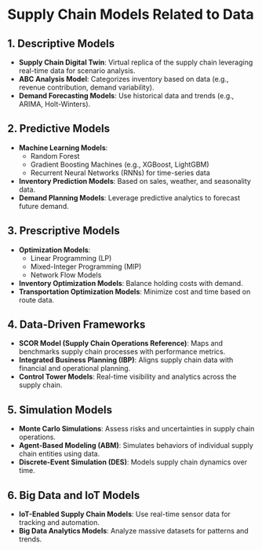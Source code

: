 # Supply Chain Models Related to Data

## 1. Descriptive Models
- **Supply Chain Digital Twin**: Virtual replica of the supply chain leveraging real-time data for scenario analysis.
- **ABC Analysis Model**: Categorizes inventory based on data (e.g., revenue contribution, demand variability).
- **Demand Forecasting Models**: Use historical data and trends (e.g., ARIMA, Holt-Winters).

## 2. Predictive Models
- **Machine Learning Models**:
  - Random Forest
  - Gradient Boosting Machines (e.g., XGBoost, LightGBM)
  - Recurrent Neural Networks (RNNs) for time-series data
- **Inventory Prediction Models**: Based on sales, weather, and seasonality data.
- **Demand Planning Models**: Leverage predictive analytics to forecast future demand.

## 3. Prescriptive Models
- **Optimization Models**:
  - Linear Programming (LP)
  - Mixed-Integer Programming (MIP)
  - Network Flow Models
- **Inventory Optimization Models**: Balance holding costs with demand.
- **Transportation Optimization Models**: Minimize cost and time based on route data.

## 4. Data-Driven Frameworks
- **SCOR Model (Supply Chain Operations Reference)**: Maps and benchmarks supply chain processes with performance metrics.
- **Integrated Business Planning (IBP)**: Aligns supply chain data with financial and operational planning.
- **Control Tower Models**: Real-time visibility and analytics across the supply chain.

## 5. Simulation Models
- **Monte Carlo Simulations**: Assess risks and uncertainties in supply chain operations.
- **Agent-Based Modeling (ABM)**: Simulates behaviors of individual supply chain entities using data.
- **Discrete-Event Simulation (DES)**: Models supply chain dynamics over time.

## 6. Big Data and IoT Models
- **IoT-Enabled Supply Chain Models**: Use real-time sensor data for tracking and automation.
- **Big Data Analytics Models**: Analyze massive datasets for patterns and trends.

